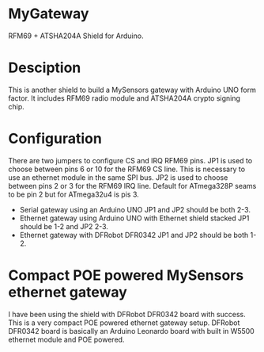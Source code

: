 # MyGateway
RFM69 + ATSHA204A Shield for Arduino.

# Desciption
This is another shield to build a MySensors gateway with Arduino UNO form factor. 
It includes RFM69 radio module and ATSHA204A crypto signing chip.

# Configuration
There are two jumpers to configure CS and IRQ RFM69 pins.
JP1 is used to choose between pins 6 or 10 for the RFM69 CS line. This is necessary to use an ethernet module in the same SPI bus.
JP2 is used to choose between pins 2 or 3 for the RFM69 IRQ line. Default for ATmega328P seams to be pin 2 but for ATmega32u4 is pis 3.
 - Serial gateway using an Arduino UNO JP1 and JP2 should be both 2-3.
 - Ethernet gateway using Arduino UNO with Ethernet shield stacked JP1 should be 1-2 and JP2 2-3.
 - Ethernet gateway with DFRobot DFR0342 JP1 and JP2 should be both 1-2.

# Compact POE powered MySensors ethernet gateway
I have been using the shield with DFRobot DFR0342 board with success. This is a very compact POE powered ethernet gateway setup. DFRobot DFR0342 board is basically an Arduino Leonardo board with built in W5500 ethernet module and POE powered.


